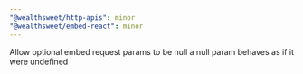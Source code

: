 ```yaml
---
"@wealthsweet/http-apis": minor
"@wealthsweet/embed-react": minor
---
```


Allow optional embed request params to be null a null param behaves as if it were undefined
